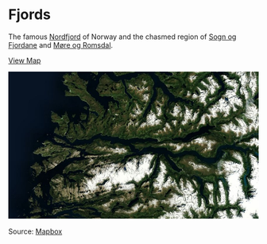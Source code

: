 # Fjords

The famous [Nordfjord](http://en.wikipedia.org/wiki/Nordfjord) of Norway and the chasmed region of [Sogn og Fjordane](http://en.wikipedia.org/wiki/Sogn_og_Fjordane) and [Møre og Romsdal](http://en.wikipedia.org/wiki/Sogn_og_Fjordane).

[View Map](http://a.tiles.mapbox.com/v3/colemanm.map-h3n78ecg.html#9.00/62.0753/6.1344)

![Nordfjord](screenshot.jpg)

Source: [Mapbox](http://mapbox.com)
